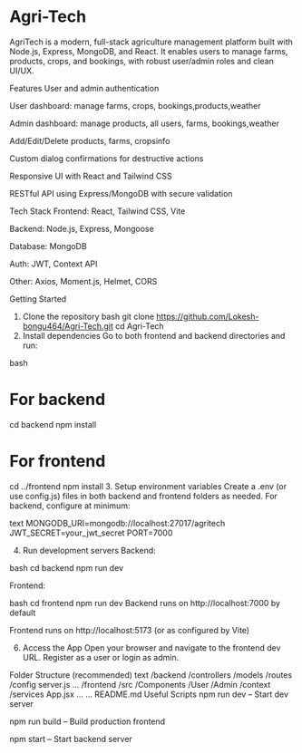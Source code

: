 # Agri-Tech
AgriTech is a modern, full-stack agriculture management platform built with Node.js, Express, MongoDB, and React. It enables users to manage farms, products, crops, and bookings, with robust user/admin roles and clean UI/UX.

Features
User and admin authentication

User dashboard: manage farms, crops, bookings,products,weather

Admin dashboard: manage products, all users, farms, bookings,weather

Add/Edit/Delete products, farms, cropsinfo

Custom dialog confirmations for destructive actions

Responsive UI with React and Tailwind CSS

RESTful API using Express/MongoDB with secure validation

Tech Stack
Frontend: React, Tailwind CSS, Vite

Backend: Node.js, Express, Mongoose

Database: MongoDB

Auth: JWT, Context API

Other: Axios, Moment.js, Helmet, CORS

Getting Started
1. Clone the repository
bash
git clone https://github.com/Lokesh-bongu464/Agri-Tech.git
cd Agri-Tech
2. Install dependencies
Go to both frontend and backend directories and run:

bash
# For backend
cd backend
npm install

# For frontend
cd ../frontend
npm install
3. Setup environment variables
Create a .env (or use config.js) files in both backend and frontend folders as needed.
For backend, configure at minimum:

text
MONGODB_URI=mongodb://localhost:27017/agritech
JWT_SECRET=your_jwt_secret
PORT=7000

4. Run development servers
Backend:

bash
cd backend
npm run dev

Frontend:

bash
cd frontend
npm run dev
Backend runs on http://localhost:7000 by default

Frontend runs on http://localhost:5173 (or as configured by Vite)

6. Access the App
Open your browser and navigate to the frontend dev URL. Register as a user or login as admin.

Folder Structure (recommended)
text
/backend
  /controllers
  /models
  /routes
  /config
  server.js
  ...
/frontend
  /src
    /Components
    /User
    /Admin
    /context
    /services
    App.jsx
    ...
  ...
README.md
Useful Scripts
npm run dev – Start dev server

npm run build – Build production frontend

npm start – Start backend server
